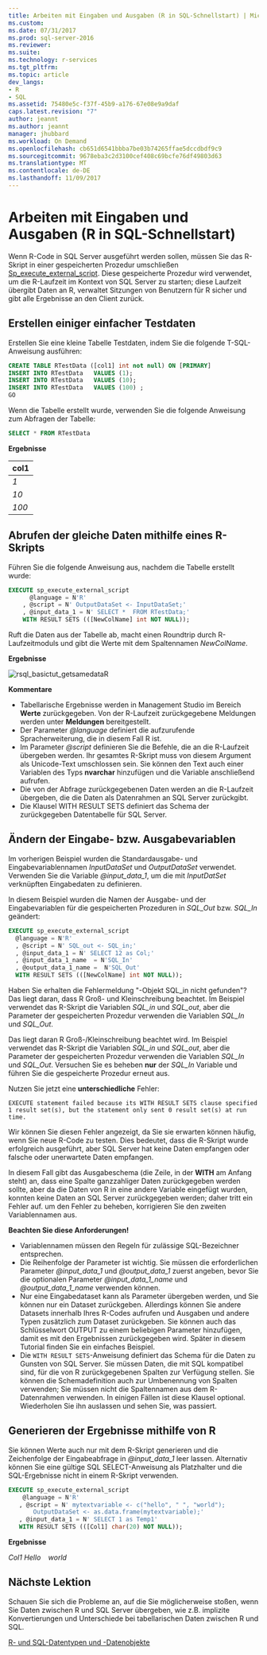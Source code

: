 ```yaml
---
title: Arbeiten mit Eingaben und Ausgaben (R in SQL-Schnellstart) | Microsoft Docs
ms.custom: 
ms.date: 07/31/2017
ms.prod: sql-server-2016
ms.reviewer: 
ms.suite: 
ms.technology: r-services
ms.tgt_pltfrm: 
ms.topic: article
dev_langs:
- R
- SQL
ms.assetid: 75480e5c-f37f-45b9-a176-67e08e9a9daf
caps.latest.revision: "7"
author: jeannt
ms.author: jeannt
manager: jhubbard
ms.workload: On Demand
ms.openlocfilehash: cb651d6541bbba7be03b74265ffae5dccdbdf9c9
ms.sourcegitcommit: 9678eba3c2d3100cef408c69bcfe76df49803d63
ms.translationtype: MT
ms.contentlocale: de-DE
ms.lasthandoff: 11/09/2017
---
```

# <a name="working-with-inputs-and-outputs-r-in-sql-quickstart"></a>Arbeiten mit Eingaben und Ausgaben (R in SQL-Schnellstart)

Wenn R-Code in SQL Server ausgeführt werden sollen, müssen Sie das R-Skript in einer gespeicherten Prozedur umschließen [Sp_execute_external_script](../../relational-databases/system-stored-procedures/sp-execute-external-script-transact-sql.md). Diese gespeicherte Prozedur wird verwendet, um die R-Laufzeit im Kontext von SQL Server zu starten; diese Laufzeit übergibt Daten an R, verwaltet Sitzungen von Benutzern für R sicher und gibt alle Ergebnisse an den Client zurück.

## <a name="bkmk_SSMSBasics"></a>Erstellen einiger einfacher Testdaten

Erstellen Sie eine kleine Tabelle Testdaten, indem Sie die folgende T-SQL-Anweisung ausführen:

```sql
CREATE TABLE RTestData ([col1] int not null) ON [PRIMARY]
INSERT INTO RTestData   VALUES (1);
INSERT INTO RTestData   VALUES (10);
INSERT INTO RTestData   VALUES (100) ;
GO
```

Wenn die Tabelle erstellt wurde, verwenden Sie die folgende Anweisung zum Abfragen der Tabelle:
  
```sql
SELECT * FROM RTestData
```

**Ergebnisse**

|col1|
|------|
|*1*|
|*10*|
|*100*|

## <a name="get-the-same-data-using-r-script"></a>Abrufen der gleiche Daten mithilfe eines R-Skripts

Führen Sie die folgende Anweisung aus, nachdem die Tabelle erstellt wurde:

```sql
EXECUTE sp_execute_external_script
      @language = N'R'
    , @script = N' OutputDataSet <- InputDataSet;'
    , @input_data_1 = N' SELECT *  FROM RTestData;'
    WITH RESULT SETS (([NewColName] int NOT NULL));
```

Ruft die Daten aus der Tabelle ab, macht einen Roundtrip durch R-Laufzeitmoduls und gibt die Werte mit dem Spaltennamen *NewColName*.

**Ergebnisse**

![rsql_basictut_getsamedataR](media/rsql-basictut-getsamedatar.PNG)


**Kommentare**

+ Tabellarische Ergebnisse werden in Management Studio im Bereich **Werte** zurückgegeben. Von der R-Laufzeit zurückgegebene Meldungen werden unter **Meldungen** bereitgestellt.
+ Der Parameter *@language* definiert die aufzurufende Spracherweiterung, die in diesem Fall R ist.
+ Im Parameter *@script* definieren Sie die Befehle, die an die R-Laufzeit übergeben werden. Ihr gesamtes R-Skript muss von diesem Argument als Unicode-Text umschlossen sein. Sie können den Text auch einer Variablen des Typs **nvarchar** hinzufügen und die Variable anschließend aufrufen.
+ Die von der Abfrage zurückgegebenen Daten werden an die R-Laufzeit übergeben, die die Daten als Datenrahmen an SQL Server zurückgibt.
+ Die Klausel WITH RESULT SETS definiert das Schema der zurückgegeben Datentabelle für SQL Server.

## <a name="change-input-or-output-variables"></a>Ändern der Eingabe- bzw. Ausgabevariablen

Im vorherigen Beispiel wurden die Standardausgabe- und Eingabevariablennamen _InputDataSet_ und _OutputDataSet_ verwendet. Verwenden Sie die Variable *@input_data_1*, um die mit _InputDatSet_ verknüpften Eingabedaten zu definieren.

In diesem Beispiel wurden die Namen der Ausgabe- und der Eingabevariablen für die gespeicherten Prozeduren in *SQL_Out* bzw. *SQL_In* geändert:

```sql
EXECUTE sp_execute_external_script
  @language = N'R'
  , @script = N' SQL_out <- SQL_in;'
  , @input_data_1 = N' SELECT 12 as Col;'
  , @input_data_1_name  = N'SQL_In'
  , @output_data_1_name =  N'SQL_Out'
  WITH RESULT SETS (([NewColName] int NOT NULL));
```

Haben Sie erhalten die Fehlermeldung "-Objekt SQL\_in nicht gefunden"? Das liegt daran, dass R Groß- und Kleinschreibung beachtet. Im Beispiel verwendet das R-Skript die Variablen *SQL_in* und *SQL_out*, aber die Parameter der gespeicherten Prozedur verwenden die Variablen *SQL_In* und *SQL_Out*.

Das liegt daran R Groß-/Kleinschreibung beachtet wird. Im Beispiel verwendet das R-Skript die Variablen *SQL_in* und *SQL_out*, aber die Parameter der gespeicherten Prozedur verwenden die Variablen *SQL_In* und *SQL_Out*.
Versuchen Sie es beheben **nur** der *SQL_In* Variable und führen Sie die gespeicherte Prozedur erneut aus.

Nutzen Sie jetzt eine **unterschiedliche** Fehler:

```Error
EXECUTE statement failed because its WITH RESULT SETS clause specified 1 result set(s), but the statement only sent 0 result set(s) at run time.
```

Wir können Sie diesen Fehler angezeigt, da Sie sie erwarten können häufig, wenn Sie neue R-Code zu testen. Dies bedeutet, dass die R-Skript wurde erfolgreich ausgeführt, aber SQL Server hat keine Daten empfangen oder falsche oder unerwartete Daten empfangen.

In diesem Fall gibt das Ausgabeschema (die Zeile, in der **WITH** am Anfang steht) an, dass eine Spalte ganzzahliger Daten zurückgegeben werden sollte, aber da die Daten von R in eine andere Variable eingefügt wurden, konnten keine Daten an SQL Server zurückgegeben werden; daher tritt ein Fehler auf. um den Fehler zu beheben, korrigieren Sie den zweiten Variablennamen aus.

**Beachten Sie diese Anforderungen!**

- Variablennamen müssen den Regeln für zulässige SQL-Bezeichner entsprechen.
- Die Reihenfolge der Parameter ist wichtig. Sie müssen die erforderlichen Parameter *@input_data_1* und *@output_data_1* zuerst angeben, bevor Sie die optionalen Parameter *@input_data_1_name* und *@output_data_1_name* verwenden können.
- Nur eine Eingabedataset kann als Parameter übergeben werden, und Sie können nur ein Dataset zurückgeben. Allerdings können Sie andere Datasets innerhalb Ihres R-Codes aufrufen und Ausgaben und andere Typen zusätzlich zum Dataset zurückgeben. Sie können auch das Schlüsselwort OUTPUT zu einem beliebigen Parameter hinzufügen, damit es mit den Ergebnissen zurückgegeben wird. Später in diesem Tutorial finden Sie ein einfaches Beispiel.
- Die `WITH RESULT SETS`-Anweisung definiert das Schema für die Daten zu Gunsten von SQL Server. Sie müssen Daten, die mit SQL kompatibel sind, für die von R zurückgegebenen Spalten zur Verfügung stellen. Sie können die Schemadefinition auch zur Umbenennung von Spalten verwenden; Sie müssen nicht die Spaltennamen aus dem R-Datenrahmen verwenden. In einigen Fällen ist diese Klausel optional. Wiederholen Sie ihn auslassen und sehen Sie, was passiert.

## <a name="generate-results-using-r"></a>Generieren der Ergebnisse mithilfe von R

Sie können Werte auch nur mit dem R-Skript generieren und die Zeichenfolge der Eingabeabfrage in _@input_data_1_ leer lassen. Alternativ können Sie eine gültige SQL SELECT-Anweisung als Platzhalter und die SQL-Ergebnisse nicht in einem R-Skript verwenden.

```sql
EXECUTE sp_execute_external_script
    @language = N'R'
   , @script = N' mytextvariable <- c("hello", " ", "world");
       OutputDataSet <- as.data.frame(mytextvariable);'
   , @input_data_1 = N' SELECT 1 as Temp1'
   WITH RESULT SETS (([Col1] char(20) NOT NULL));
```

**Ergebnisse**

*Col1*
*Hello*
<code>   </code>
*world*

## <a name="next-lesson"></a>Nächste Lektion

Schauen Sie sich die Probleme an, auf die Sie möglicherweise stoßen, wenn Sie Daten zwischen R und SQL Server übergeben, wie z.B. implizite Konvertierungen und Unterschiede bei tabellarischen Daten zwischen R und SQL.

[R- und SQL-Datentypen und -Datenobjekte](../tutorials/rtsql-r-and-sql-data-types-and-data-objects.md)
